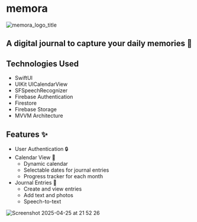 # memora

![memora_logo_title](https://github.com/user-attachments/assets/a41de46c-ac59-4ca1-94e2-dad6345cddd1)

## A digital journal to capture your daily memories 🌟

## Technologies Used

- SwiftUI
- UIKit UICalendarView
- SFSpeechRecognizer
- Firebase Authentication
- Firestore
- Firebase Storage
- MVVM Architecture

## Features ✨

- User Authentication 🔒
- Calendar View 📅
  - Dynamic calendar
  - Selectable dates for journal entries
  - Progress tracker for each month
- Journal Entries 📖
  - Create and view entries
  - Add text and photos
  - Speech-to-text

![Screenshot 2025-04-25 at 21 52 26](https://github.com/user-attachments/assets/7e0613df-cb2a-4862-bb3c-783f5d0e2cb0)
